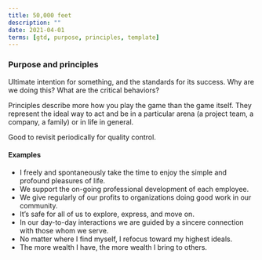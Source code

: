 ```yaml
---
title: 50,000 feet
description: ""
date: 2021-04-01
terms: [gtd, purpose, principles, template]
---
```


### Purpose and principles

Ultimate intention for something, and the standards for its success. Why are we doing this? What are the critical behaviors?

Principles describe more how you play the game than the game itself. They represent the ideal way to act and be in a particular arena (a project team, a company, a family) or in life in general.

Good to revisit periodically for quality control.

#### Examples

- I freely and spontaneously take the time to enjoy the simple and profound pleasures of life.
- We support the on-going professional development of each employee.
- We give regularly of our profits to organizations doing good work in our community.
- It’s safe for all of us to explore, express, and move on.
- In our day-to-day interactions we are guided by a sincere connection with those whom we serve.
- No matter where I find myself, I refocus toward my highest ideals.
- The more wealth I have, the more wealth I bring to others.

